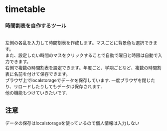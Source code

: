 # timetable
<h3>時間割表を自作するツール</h3>
<br>
左側の各乱を入力して時間割表を作成します。マスごとに背景色も選択できます。
<br>
また、設定したい時間のマスをクリックすることで自動で曜日と時限は自動で入力できます。
<br>
右側で複数の時間割表を設定できます。年度ごと、学期ごとなど、複数の時間割表に名前を付けて保存できます。
<br>
ブラウザ上でlocalstorageでデータを保存しています.
一度ブラウザを閉じたり、リロードしたりしてもデータは保存されます.
<br>
他の機能もつけていきたいです.

<h2>注意</h2>
データの保存はlocalstorageを使っているので個人情報は入力しない

